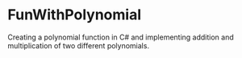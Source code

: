 # FunWithPolynomial
Creating a polynomial function in C# and implementing addition and multiplication of two different polynomials.
